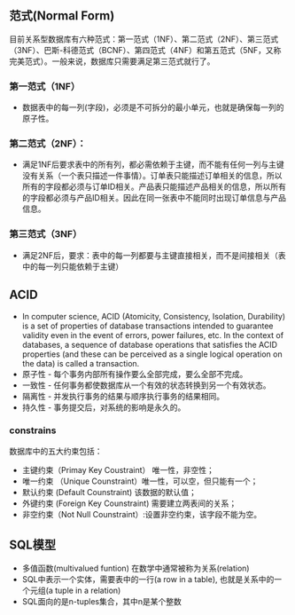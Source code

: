 ## 范式(Normal Form)
目前关系型数据库有六种范式：第一范式（1NF）、第二范式（2NF）、第三范式（3NF）、巴斯-科德范式（BCNF）、第四范式（4NF）和第五范式（5NF，又称完美范式）。一般来说，数据库只需要满足第三范式就行了。
### 第一范式（1NF）
* 数据表中的每一列(字段)，必须是不可拆分的最小单元，也就是确保每一列的原子性。
### 第二范式（2NF）：
* 满足1NF后要求表中的所有列，都必需依赖于主键，而不能有任何一列与主键没有关系（一个表只描述一件事情）。订单表只能描述订单相关的信息，所以所有的字段都必须与订单ID相关。产品表只能描述产品相关的信息，所以所有的字段都必须与产品ID相关。因此在同一张表中不能同时出现订单信息与产品信息。
### 第三范式（3NF）
* 满足2NF后，要求：表中的每一列都要与主键直接相关，而不是间接相关（表中的每一列只能依赖于主键）


## ACID
* In computer science, ACID (Atomicity, Consistency, Isolation, Durability) is a set of properties of database transactions intended to guarantee validity even in the event of errors, power failures, etc. In the context of databases, a sequence of database operations that satisfies the ACID properties (and these can be perceived as a single logical operation on the data) is called a transaction.
* 原子性 - 每个事务内部所有操作要么全部完成，要么全部不完成。
* 一致性 - 任何事务都使数据库从一个有效的状态转换到另一个有效状态。
* 隔离性 - 并发执行事务的结果与顺序执行事务的结果相同。
* 持久性 - 事务提交后，对系统的影响是永久的。

### constrains

数据库中的五大约束包括：
* 主键约束（Primay Key Coustraint） 唯一性，非空性；
* 唯一约束 （Unique Counstraint）唯一性，可以空，但只能有一个；
* 默认约束 (Default Counstraint) 该数据的默认值；
* 外键约束 (Foreign Key Counstraint) 需要建立两表间的关系；
* 非空约束（Not Null Counstraint）:设置非空约束，该字段不能为空。


## SQL模型
* 多值函数(multivalued funtion) 在数学中通常被称为关系(relation)
* SQL中表示一个实体，需要表中的一行(a row in a table), 也就是关系中的一个元组(a tuple in a relation)
* SQL面向的是n-tuples集合，其中n是某个整数